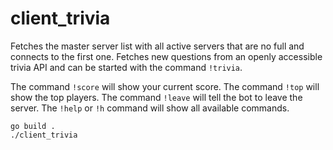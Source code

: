 # client_trivia

Fetches the master server list with all active servers that are no full and connects to the first one.
Fetches new questions from an openly accessible trivia API and can be started with the command `!trivia`.

The command `!score` will show your current score.
The command `!top` will show the top players.
The command `!leave` will tell the bot to leave the server.
The `!help` or `!h` command will show all available commands.

```shell
go build .
./client_trivia
```

